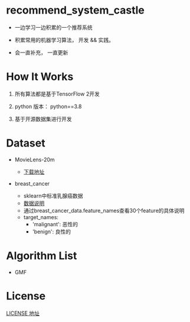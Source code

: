 # recommend_system_castle

- 一边学习一边积累的一个推荐系统

- 积累常用的机器学习算法， 开发 && 实践。

- 会一直补充， 一直更新

# How It Works

1. 所有算法都是基于TensorFlow 2开发

2. python 版本： python==3.8

3. 基于开源数据集进行开发

# Dataset

- MovieLens-20m
  - [下载地址](https://grouplens.org/datasets/movielens/20m/)

- breast_cancer
  - sklearn中标准乳腺癌数据
  - [数据说明](https://scikit-learn.org/stable/modules/generated/sklearn.datasets.load_breast_cancer.html?highlight=breast_cancer)
  - 通过breast_cancer_data.feature_names查看30个feature的具体说明
  - target_names:
    - 'malignant': 恶性的
    - 'benign': 良性的

# Algorithm List

- GMF

# License

[LICENSE 地址](https://github.com/hongtsingwang/recommend_system_castle/blob/main/LICENSE)
